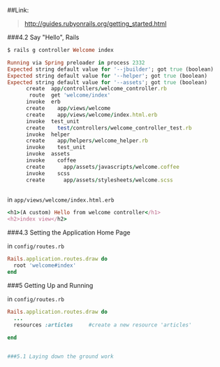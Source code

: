 ##Link:
> http://guides.rubyonrails.org/getting_started.html

###4.2 Say "Hello", Rails

```ruby
$ rails g controller Welcome index

Running via Spring preloader in process 2332
Expected string default value for '--jbuilder'; got true (boolean)
Expected string default value for '--helper'; got true (boolean)
Expected string default value for '--assets'; got true (boolean)
      create  app/controllers/welcome_controller.rb
       route  get 'welcome/index'
      invoke  erb
      create    app/views/welcome
      create    app/views/welcome/index.html.erb
      invoke  test_unit
      create    test/controllers/welcome_controller_test.rb
      invoke  helper
      create    app/helpers/welcome_helper.rb
      invoke    test_unit
      invoke  assets
      invoke    coffee
      create      app/assets/javascripts/welcome.coffee
      invoke    scss
      create      app/assets/stylesheets/welcome.scss
      
```

in `app/views/welcome/index.html.erb`

```ruby
<h1>(A custom) Hello from welcome controller</h1>
<h2>index view</h2>
```

###4.3 Setting the Application Home Page

in `config/routes.rb`

```ruby
Rails.application.routes.draw do
  root 'welcome#index'
end
```

###5 Getting Up and Running

in `config/routes.rb`

```ruby
Rails.application.routes.draw do
  ...
  resources :articles     #create a new resource 'articles'
  
end


###5.1 Laying down the ground work
